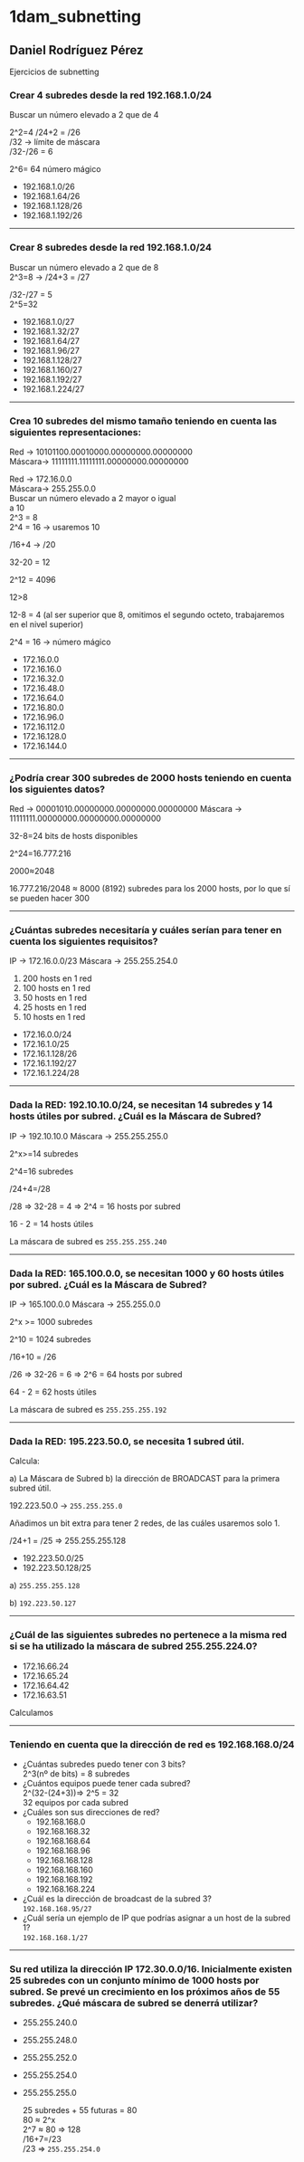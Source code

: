 # 1dam_subnetting
## Daniel Rodríguez Pérez
Ejercicios de subnetting

### Crear 4 subredes desde la red 192.168.1.0/24
Buscar un número elevado a 2 que de 4

2^2=4 /24+2 = /26 <br>
/32 -> límite de máscara <br>
/32-/26 = 6 <br>

2^6= 64 número mágico

- 192.168.1.0/26
- 192.168.1.64/26
- 192.168.1.128/26
- 192.168.1.192/26


---------------------------------------------

### Crear 8 subredes desde la red 192.168.1.0/24
Buscar un número elevado a 2 que de 8 <br>
2^3=8 -> /24+3 = /27 <br>


/32-/27 = 5 <br>
2^5=32 <br>

- 192.168.1.0/27
- 192.168.1.32/27
- 192.168.1.64/27
- 192.168.1.96/27
- 192.168.1.128/27
- 192.168.1.160/27
- 192.168.1.192/27
- 192.168.1.224/27

---------------------------------------------

### Crea 10 subredes del mismo tamaño teniendo en cuenta las siguientes representaciones:
Red -> 10101100.00010000.00000000.00000000 <br>
Máscara-> 11111111.11111111.00000000.00000000

Red -> 172.16.0.0 <br>
Máscara-> 255.255.0.0 <br>
Buscar un número elevado a 2 mayor o igual <br>
a 10 <br>
2^3 = 8 <br>
2^4 = 16 -> usaremos 10 <br>

/16+4 -> /20 <br>

32-20 = 12 <br>

2^12 = 4096 <br>

12>8 <br>

12-8 = 4 (al ser superior que 8, omitimos el segundo octeto, trabajaremos en el nivel superior) <br>

2^4 = 16 -> número mágico <br>

- 172.16.0.0
- 172.16.16.0
- 172.16.32.0
- 172.16.48.0
- 172.16.64.0
- 172.16.80.0
- 172.16.96.0
- 172.16.112.0
- 172.16.128.0
- 172.16.144.0

---------------------------------------------

### ¿Podría crear 300 subredes de 2000 hosts teniendo en cuenta los siguientes datos?
Red -> 00001010.00000000.00000000.00000000
Máscara -> 11111111.00000000.00000000.00000000

32-8=24 bits de hosts disponibles

2^24=16.777.216

2000≈2048

16.777.216/2048 ≈ 8000 (8192) subredes para los 2000 hosts, por lo que sí se pueden hacer 300

---------------------------------------------

### ¿Cuántas subredes necesitaría y cuáles serían para tener en cuenta los siguientes requisitos?
IP -> 172.16.0.0/23
Máscara -> 255.255.254.0

1. 200 hosts en 1 red
2. 100 hosts en 1 red
3. 50 hosts en 1 red
4. 25 hosts en 1 red
5. 10 hosts en 1 red


- 172.16.0.0/24
- 172.16.1.0/25
- 172.16.1.128/26
- 172.16.1.192/27
- 172.16.1.224/28

---------------------------------------------

### Dada la RED: 192.10.10.0/24, se necesitan 14 subredes y 14 hosts útiles por subred. ¿Cuál es la Máscara de Subred?
IP -> 192.10.10.0
Máscara -> 255.255.255.0

2^x>=14 subredes

2^4=16 subredes

/24+4=/28

/28 => 32-28 = 4 => 2^4 = 16 hosts por subred

16 - 2 = 14 hosts útiles

La máscara de subred es `255.255.255.240`


---------------------------------------------

### Dada la RED: 165.100.0.0, se necesitan 1000 y 60 hosts útiles por subred. ¿Cuál es la Máscara de Subred?
IP -> 165.100.0.0
Máscara -> 255.255.0.0

2^x >= 1000 subredes

2^10 = 1024 subredes

/16+10 = /26

/26 => 32-26 = 6 => 2^6 = 64 hosts por subred

64 - 2 = 62 hosts útiles

La máscara de subred es `255.255.255.192`


---------------------------------------------

### Dada la RED: 195.223.50.0, se necesita 1 subred útil.

Calcula:

a) La Máscara de Subred
b) la dirección de BROADCAST para la primera subred útil.

192.223.50.0 -> `255.255.255.0`

Añadimos un bit extra para tener 2 redes, de las cuáles usaremos solo 1.

/24+1 = /25 => 255.255.255.128

- 192.223.50.0/25
- 192.223.50.128/25

a) `255.255.255.128`

b) `192.223.50.127`


---------------------------------------------

### ¿Cuál de las siguientes subredes no pertenece a la misma red si se ha utilizado la máscara de subred 255.255.224.0?

- 172.16.66.24
- 172.16.65.24
- 172.16.64.42
- 172.16.63.51

Calculamos


---------------------------------------------

### Teniendo en cuenta que la dirección de red es 192.168.168.0/24
- ¿Cuántas subredes puedo tener con 3 bits? <br>
2^3(nº de bits) = 8 subredes
- ¿Cuántos equipos puede tener cada subred? <br>
2^(32-(24+3))=> 2^5 = 32 <br>
32 equipos por cada subred
- ¿Cuáles son sus direcciones de red?
  - 192.168.168.0
  - 192.168.168.32
  - 192.168.168.64
  - 192.168.168.96
  - 192.168.168.128
  - 192.168.168.160
  - 192.168.168.192
  - 192.168.168.224
- ¿Cuál es la dirección de broadcast de la subred 3?<br>
`192.168.168.95/27`
- ¿Cuál sería un ejemplo de IP que podrías asignar a un host de la subred 1?<br>
`192.168.168.1/27`


---------------------------------------------

### Su red utiliza la dirección IP 172.30.0.0/16. Inicialmente existen 25 subredes con un conjunto mínimo de 1000 hosts por subred. Se prevé un crecimiento en los próximos años de 55 subredes. ¿Qué máscara de subred se denerrá utilizar?

- 255.255.240.0
- 255.255.248.0
- 255.255.252.0
- 255.255.254.0
- 255.255.255.0

  25 subredes + 55 futuras = 80<br>
  80 ≈ 2^x<br>
  2^7 ≈ 80 => 128<br>
  /16+7=/23<br>
  /23 => `255.255.254.0`
  
